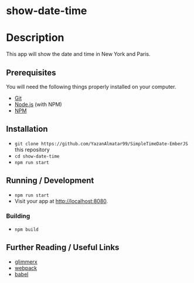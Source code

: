 # show-date-time

# Description

This app will show the date and time in New York and Paris.

## Prerequisites

You will need the following things properly installed on your computer.

- [Git](https://git-scm.com/)
- [Node.js](https://nodejs.org/) (with NPM)
- [NPM](https://npmjs.com/)

## Installation

- `git clone https://github.com/YazanAlmatar99/SimpleTimeDate-EmberJS` this repository
- `cd show-date-time`
- `npm run start`

## Running / Development

- `npm run start`
- Visit your app at [http://localhost:8080](http://localhost:8080).

### Building

- `npm build`

## Further Reading / Useful Links

- [glimmerx](http://github.com/glimmerjs/glimmer-experimental/)
- [webpack](https://webpack.js.org/)
- [babel](https://babeljs.io/docs/en/configuration)

